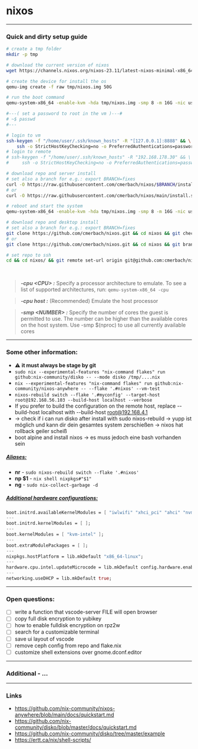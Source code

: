 # nixos


---


### Quick and dirty setup guide

```bash
# create a tmp folder
mkdir -p tmp

# download the current version of nixos
wget https://channels.nixos.org/nixos-23.11/latest-nixos-minimal-x86_64-linux.iso -O tmp/nixos.iso

# create the device for install the os
qemu-img create -f raw tmp/nixos.img 50G

# run the boot command
qemu-system-x86_64 -enable-kvm -hda tmp/nixos.img -smp 8 -m 16G -nic user,hostfwd=tcp::8888-:22 -cdrom tmp/nixos.iso -boot d

#---( set a password to root in the vm )---#
# ~$ passwd
#---

# login to vm
ssh-keygen -f "/home/user/.ssh/known_hosts" -R "[127.0.0.1]:8888" && \
    ssh -o StrictHostKeyChecking=no -o PreferredAuthentications=password nixos@127.0.0.1 -p 8888
# login to remote
# ssh-keygen -f "/home/user/.ssh/known_hosts" -R "192.168.178.30" && \
#     ssh -o StrictHostKeyChecking=no -o PreferredAuthentications=password nixos@192.168.178.30

# download repo and server install
# set also a branch for e.g.: export BRANCH=fixes
curl -O https://raw.githubusercontent.com/cmerbach/nixos/$BRANCH/install.sh && chmod +x install.sh && ./install.sh
# or
curl -O https://raw.githubusercontent.com/cmerbach/nixos/main/install.sh && chmod +x install.sh && ./install.sh

# reboot and start the system
qemu-system-x86_64 -enable-kvm -hda tmp/nixos.img -smp 8 -m 16G -nic user,hostfwd=tcp::8888-:22

# download repo and desktop install
# set also a branch for e.g.: export BRANCH=fixes
git clone https://github.com/cmerbach/nixos.git && cd nixos && git checkout $BRANCH && git branch && chmod +x update.sh && ./update.sh
# or
git clone https://github.com/cmerbach/nixos.git && cd nixos && git branch && chmod +x update.sh && ./update.sh

# set repo to ssh
cd && cd nixos/ && git remote set-url origin git@github.com:cmerbach/nixos.git
```

<br>

> **_-cpu \<CPU> :_**  Specify a processor architecture to emulate. To see a list of supported architectures, run: ```qemu-system-x86_64 -cpu```

> **_-cpu host :_** (Recommended) Emulate the host processor

> **_-smp \<NUMBER> :_** Specify the number of cores the guest is permitted to use. The number can be higher than the available cores on the host system. Use -smp $(nproc) to use all currently available cores


---


### Some other information:

- ⚠️ **it must always be stage by git**
- ```sudo nix --experimental-features "nix-command flakes" run github:nix-community/disko -- --mode disko /tmp/....nix```
- ```nix --experimental-features "nix-command flakes" run github:nix-community/nixos-anywhere -- --flake '.#nixos' --vm-test```
- ```nixos-rebuild switch --flake '.#myconfig' --target-host root@192.168.56.103 --build-host localhost --verbose```
- If you prefer to build the configuration on the remote host, replace --build-host localhost with --build-host root@192.168.4.1
- -> check if i can run disko after install with sudo nixos-rebuild -> yupp ist möglich und kann dir dein gesamtes system zerschießen -> nixos hat rollback geiler scheiß
- boot alpine and install nixos -> es muss jedoch eine bash vorhanden sein


##### <ins>Aliases:</ins>

- **nr** - ```sudo nixos-rebuild switch --flake '.#nixos'```
- **np \$1** - ```nix shell nixpkgs#"$1"```
- **ng** - ```sudo nix-collect-garbage -d```


##### <ins>Additional hardware configurations:</ins>

```nix
boot.initrd.availableKernelModules = [ "iwlwifi" "xhci_pci" "ahci" "nvme" "usb_storage" "ehci_pci" "usbhid" "rtsx_usb_sdmmc" "ata_piix" "ohci_pci" "sd_mod" "sr_mod" ];
---
boot.initrd.kernelModules = [ ];
---
boot.kernelModules = [ "kvm-intel" ];
---
boot.extraModulePackages = [ ];
---
nixpkgs.hostPlatform = lib.mkDefault "x86_64-linux";
---
hardware.cpu.intel.updateMicrocode = lib.mkDefault config.hardware.enableRedistributableFirmware;
---
networking.useDHCP = lib.mkDefault true;
```


---

### Open questions:
- [ ] write a function that vscode-server FILE will open browser
- [ ] copy full disk encryption to yubikey 
- [ ] how to enable fulldisk encryption on rpz2w
- [ ] search for a customizable terminal
- [ ] save ui layout of vscode
- [ ] remove ceph config from repo and flake.nix
- [ ] customize shell extensions over gnome.dconf.editor

---


### Additional - ...


---


### Links

- https://github.com/nix-community/nixos-anywhere/blob/main/docs/quickstart.md
- https://github.com/nix-community/disko/blob/master/docs/quickstart.md
- https://github.com/nix-community/disko/tree/master/example
- https://ertt.ca/nix/shell-scripts/


<!--

Hier könnte Ihre Werbung stehen

-->
